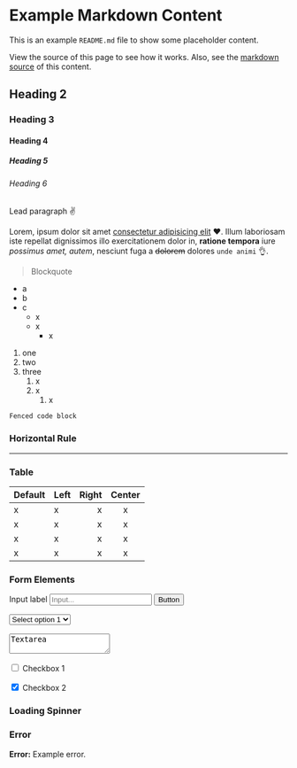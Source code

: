 # Example Markdown Content

This is an example `README.md` file to show some placeholder content.

View the source of this page to see how it works. Also, see the [markdown source](https://github.com/maxmilton/microdoc/blob/master/docs/examples/README.md) of this content.

## Heading 2

### Heading 3

#### Heading 4

##### Heading 5

###### Heading 6

<p class="lead">Lead paragraph ✌</p>

Lorem, ipsum dolor sit amet [consectetur adipisicing elit](#) ❤️. Illum laboriosam iste repellat dignissimos illo exercitationem dolor in, **ratione tempora** iure _possimus amet, autem_, nesciunt fuga a ~~dolorem~~ dolores `unde animi` 👌.

> Blockquote

- a
- b
- c
  - x
  - x
    - x

1. one
1. two
1. three
   1. x
   1. x
      1. x

```
Fenced code block
```

### Horizontal Rule

---

### Table

<!-- prettier-ignore-start -->

| Default | Left | Right | Center |
| --- | :-- | --: | :-: |
| x | x | x | x |
| x | x | x | x |
| x | x | x | x |
| x | x | x | x |

<!-- prettier-ignore-end -->

### Form Elements

<form onsubmit="return false">
  <div style="margin-bottom:1rem">
    <label for="input">Input label</label>
    <input id="input" placeholder="Input..."></input>
    <button>Button</button>
  </div>

  <div style="margin-bottom:1rem">
    <select>
      <option>Select option 1</option>
      <option>Select option 2</option>
      <option>Select option 3</option>
    </select>
  </div>

  <div style="margin-bottom:1rem">
    <textarea>Textarea</textarea>
  </div>

  <div class="df" style="margin-bottom:1rem">
    <input id="checkbox1" type="checkbox" />
    <label for="checkbox1">Checkbox 1</label>
  </div>
  <div class="df" style="margin-bottom:1rem">
    <input id="checkbox2" type="checkbox" checked />
    <label for="checkbox2">Checkbox 2</label>
  </div>
</form>

### Loading Spinner

<div class=spinner-wrapper>
  <div class=spinner></div>
</div>

### Error

<div class="alert alert-danger">
  <strong>Error:</strong> Example error.
</div>
